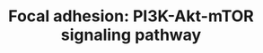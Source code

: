 ---
annotations:
- type: Pathway Ontology
  value: signaling pathway
- type: Pathway Ontology
  value: phosphatidylinositol 3-kinase signaling pathway
- type: Pathway Ontology
  value: mTOR signaling pathway
- type: Pathway Ontology
  value: cell adhesion signaling pathway
authors:
- Zgan
- Khanspers
- MaintBot
- Egonw
- Jmelius
- Mkutmon
- DeSl
- Marvin M2
- Eweitz
description: 'Cell-matrix adhesions play essential roles in important biological processes
  including cell motility, cell proliferation, cell differentiation, regulation of
  gene expression and cell survival. At the cell-extracellular matrix contact points,
  specialized structures are formed and termed focal adhesions, where bundles of actin
  filaments are anchored to transmembrane receptors of the integrin family through
  a multi-molecular complex of junctional plaque proteins. Some of the constituents
  of focal adhesions participate in the structural link between membrane receptors
  and the actin cytoskeleton, while others are signalling molecules, including different
  protein kinases and phosphatases, their substrates, and various adapter proteins.
  Integrin signaling is dependent upon the non-receptor tyrosine kinase activities
  of the FAK and src proteins as well as the adaptor protein functions of FAK, src
  and Shc to initiate downstream signaling events. These signalling events culminate
  in reorganization of the actin cytoskeleton; a prerequisite for changes in cell
  shape and motility, and gene expression. Similar morphological alterations and modulation
  of gene expression are initiated by the binding of growth factors to their respective
  receptors, emphasizing the considerable crosstalk between adhesion- and growth factor-mediated
  signalling.  Source: KEGG http://www.genome.jp/kegg-bin/show_pathway?org_name=mmu&mapno=04151
  http://www.genome.jp/kegg-bin/show_pathway?org_name=mmu&mapno=04150 http://www.genome.jp/kegg-bin/show_pathway?org_name=mmu&mapno=04152'
last-edited: 2021-05-11
organisms:
- Mus musculus
redirect_from:
- /index.php/Pathway:WP2841
- /instance/WP2841
schema-jsonld:
- '@context': https://schema.org/
  '@id': https://wikipathways.github.io/pathways/WP2841.html
  '@type': Dataset
  creator:
    '@type': Organization
    name: WikiPathways
  description: 'Cell-matrix adhesions play essential roles in important biological
    processes including cell motility, cell proliferation, cell differentiation, regulation
    of gene expression and cell survival. At the cell-extracellular matrix contact
    points, specialized structures are formed and termed focal adhesions, where bundles
    of actin filaments are anchored to transmembrane receptors of the integrin family
    through a multi-molecular complex of junctional plaque proteins. Some of the constituents
    of focal adhesions participate in the structural link between membrane receptors
    and the actin cytoskeleton, while others are signalling molecules, including different
    protein kinases and phosphatases, their substrates, and various adapter proteins.
    Integrin signaling is dependent upon the non-receptor tyrosine kinase activities
    of the FAK and src proteins as well as the adaptor protein functions of FAK, src
    and Shc to initiate downstream signaling events. These signalling events culminate
    in reorganization of the actin cytoskeleton; a prerequisite for changes in cell
    shape and motility, and gene expression. Similar morphological alterations and
    modulation of gene expression are initiated by the binding of growth factors to
    their respective receptors, emphasizing the considerable crosstalk between adhesion-
    and growth factor-mediated signalling.  Source: KEGG http://www.genome.jp/kegg-bin/show_pathway?org_name=mmu&mapno=04151
    http://www.genome.jp/kegg-bin/show_pathway?org_name=mmu&mapno=04150 http://www.genome.jp/kegg-bin/show_pathway?org_name=mmu&mapno=04152'
  keywords:
  - ''
  - Ppp2r5d
  - Itgb5
  - Csf3
  - Gng10
  - F2r
  - Il3ra
  - Pelo
  - Mapk1
  - Ppp2r2d
  - Sos1
  - Fgf22
  - Pdgfd
  - Akt1
  - Il2rg
  - Figf
  - Vegfb
  - Il7r
  - Thbs1
  - Col4a4
  - Pik3c2g
  - Fgf15
  - Mapk3
  - Hras
  - Gng5
  - Lama1
  - Gm5741
  - Ppp2r5e
  - Thbs2
  - Pfkfb1
  - Pik3cd
  - Tnn
  - Akt1s1
  - Fgf2
  - Vtn
  - Itga10
  - Ppp2ca
  - Lpar1
  - Itgb7
  - Lamc3
  - Gm15776
  - Fgf17
  - Fgf10
  - Pdgfa
  - Crtc2
  - Foxo1
  - Ifna2
  - Angpt1
  - Fgfr4
  - Ifnar1
  - Ifnab
  - Gnb3
  - Pik3ip1
  - Tbc1d1
  - Lpar3
  - Raf1
  - Fgf18
  - Fgfr1
  - Fgf16
  - Il4ra
  - Rab10
  - Il2rb
  - Efna3
  - Spp1
  - Ppp2r5c
  - Gng13
  - Foxo3
  - Ppp2r3a
  - Pdk1
  - Ifna4
  - Grb2
  - Fgf6
  - LOC235580
  - Osm
  - Jak2
  - Gm12597
  - Tcl1
  - Casp9
  - Akt2
  - Vegfc
  - Ifna9
  - Prlr
  - Ifna5
  - Pik3r4
  - Itgam
  - Itgae
  - Fgf8
  - Eif4e1b
  - Stk11
  - Hif1a
  - Bad
  - Pik3c2a
  - Rab11b
  - Ddit4
  - 'NO'
  - Pik3r5
  - Fgf13
  - Fgf23
  - Ppp2r2c
  - Tek
  - Eif4e
  - Ngfr
  - Ngf
  - Akt3
  - Kit
  - Ifna7
  - Rps6kb1
  - Itga2b
  - Irs1
  - Slc2a4
  - Slc2a3
  - Itgb6
  - Gngt1
  - Fn1
  - Tsc1
  - Vwf
  - Gm2436
  - Ifnb1
  - Gys1
  - Comp
  - Thbs3
  - Fgf3
  - Mapk2k2
  - Col1a2
  - Itga7
  - Fgf7
  - Nras
  - Ppp2r2b
  - Lama3
  - Ppp2r3c
  - Col3a1
  - Gng8
  - Nos1
  - Cab39l
  - Ghr
  - Fgf14
  - Epor
  - Jak1
  - Fgf
  - Creb3l4
  - Flt1
  - Csf1r
  - Fgf21
  - Lama2
  - Prkaa2
  - Pik3cb
  - Mlst8
  - Hgf
  - Itgb3
  - Gng12
  - Egfr
  - Itgb2
  - Ifna6
  - Pten
  - Tcl1b1
  - Cdkn1a
  - Irs4
  - Strada
  - Pdgfc
  - Pfkfb2
  - Pik3ca
  - Fgfr3
  - Fgf11
  - Ifna13
  - Mdm2
  - Lpar2
  - Fgfr2
  - Il2
  - Tcl1b4
  - Fgf9
  - Hmgcr
  - Pdgfb
  - Map2k1
  - Ibsp
  - Creb3l1
  - Itgax
  - Col5a1
  - Cab39
  - Slc2a1
  - Lipe
  - Eif4e2
  - Eif4b
  - Mtcp1
  - Hsp90ab1
  - Lamb3
  - Gng4
  - Pdgfra
  - Ifg1
  - Itga2
  - Gng3
  - Ppp2r1a
  - Gng11
  - Ppp2r5b
  - Hsp90aa1
  - Prkaa
  - Atf2
  - Lpar6
  - Pik3c2b
  - Eif4ebp1
  - Pdgfrb
  - Flt4
  - Kik1b4
  - Reln
  - Gys2
  - Pik3r2
  - Fgf4
  - Rab14
  - Cdkn1b
  - Col2a1
  - Col1a1
  - Itgal
  - Itga5
  - Egf
  - Rptor
  - Vegfa
  - Gng7
  - Tnc
  - Lamc1
  - Srebf1
  - Col11a2
  - Ifna12
  - Il6ra
  - Angpt2
  - Itga8
  - Rheb
  - Efna5
  - Phlpp2
  - Col4a1
  - Rps6
  - Irs2
  - ppp2r5a
  - Lama4
  - Jak3
  - Col5a3
  - Chrm1
  - Itga6
  - Tsc2
  - Met
  - Angpt4
  - Epo
  - Efna1
  - Itga9
  - Gm2446
  - Rab2a
  - Csf3r
  - Col4a6
  - Itga11
  - Hif2a
  - Creb5
  - Tnxb
  - Ifna14
  - Ifna1
  - Itga4
  - Pfkfb4
  - Osmr
  - Mtor
  - Hsp90b1
  - Lama5
  - Creb3l3
  - Kras
  - Pik3cg
  - Igf1r
  - Rab8a
  - Itgb1
  - Efna2
  - Acaca
  - Ins1
  - Ptk2
  - Rps6kb2
  - Creb3
  - Itgb8
  - Nos2
  - Itgb4
  - Lpar5
  - Lpar4
  - Col6a2
  - Gng2
  - Ppp2r1b
  - Creb1
  - Nos3
  - Lamb2
  - Kitl
  - Fgf12
  - Ikbkb
  - Ulk1
  - Csf1
  - Ikbkg
  - Il2ra
  - Insulin
  - Chad
  - Fgf20
  - Ppargc1a
  - Irs3
  - Itgad
  - Ifnar2
  - Hif3a
  - Thbs4
  - Prl
  - Pfkfb3
  - Gnb1
  - Ppp2cb
  - Gnb2
  - Gh
  - Atf6b
  - Col11a1
  - Pik3r1
  - Gsk3b
  - Kdr
  - Itgav
  - Lamc2
  - Epha2
  - Slc2a2
  - Lamb1-1
  - Itga3
  - Col5a2
  - Insr
  - Creb3l2
  - Chrm2
  - Phllp1
  - Ifna11
  - Atf4
  - Ppp2r3d
  - Elavl1
  - Tnr
  - Efna4
  - Gnb4
  - Col4a2
  - Gngt2
  - Ins2
  - Cdc37
  - Pgf
  license: CC0
  name: 'Focal adhesion: PI3K-Akt-mTOR signaling pathway'
seo: CreativeWork
title: 'Focal adhesion: PI3K-Akt-mTOR signaling pathway'
wpid: WP2841
---